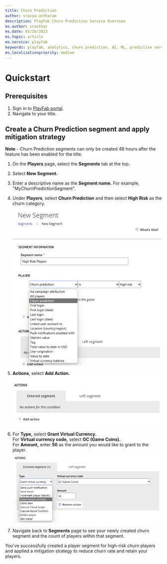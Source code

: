 ```yaml
---
title: Churn Prediction
author: sravya-antharam
description: PlayFab Churn Prediction Service Overview
ms.author: sranthar
ms.date: 03/16/2023
ms.topic: article
ms.service: playfab
keywords: playfab, analytics, churn prediction, AI, ML, predictive service 
ms.localizationpriority: medium
---
```


# Quickstart 

## Prerequisites

1. Sign in to [PlayFab portal](https://playfab.com).
2. Navigate to your title.

## Create a Churn Prediction segment and apply mitigation strategy

**Note** - Churn Prediction segments can only be created 48 hours after the feature has been enabled for the title.

1. On the **Players** page, select the **Segments** tab at the top.
2. Select **New Segment.**
3. Enter a descriptive name as the **Segment name.** For example, "MyChurnPredictionSegment".
4. Under **Players**, select **Churn Prediction** and then select **High Risk** as the churn category.
![Create a Segment Screenshot](Media/CreateChurnSegment.png)

5. **Actions**, select **Add Action.**
![Create an Action](Media/ActionsPane.png)

6. For **Type,** select **Grant Virtual Currency.** </br>
   For **Virtual currency code,** select **GC (Game Coins).** </br>
   For **Amount,** enter **50** as the amount you would like to grant to the player. </br>
![Grant Virtual Currency](Media/GrantCoins.png)

7. Navigate back to **Segments** page to see your newly created churn segment and the count of players within that segment.

You've successfully created a player segment for high-risk churn players and applied a mitigation strategy to reduce churn rate and retain your players.
